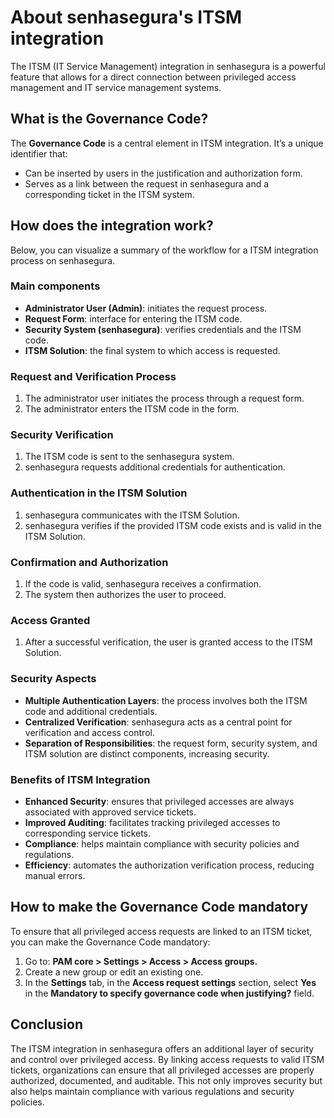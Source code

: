 	

# About senhasegura's ITSM integration 

The ITSM (IT Service Management) integration in senhasegura is a powerful feature that allows for a direct connection between privileged access management and IT service management systems.

## What is the Governance Code? 

The **Governance Code** is a central element in ITSM integration. It’s a unique identifier that:

* Can be inserted by users in the justification and authorization form.  
* Serves as a link between the request in senhasegura and a corresponding ticket in the ITSM system.

## How does the integration work?

Below, you can visualize a summary of the workflow for a ITSM integration process on senhasegura.

### Main components

* **Administrator User (Admin)**: initiates the request process.  
* **Request Form**: interface for entering the ITSM code.  
* **Security System (senhasegura)**: verifies credentials and the ITSM code.  
* **ITSM Solution**: the final system to which access is requested.

### Request and Verification Process

1. The administrator user initiates the process through a request form.  
2. The administrator enters the ITSM code in the form.

### Security Verification

1. The ITSM code is sent to the senhasegura system.  
2. senhasegura requests additional credentials for authentication.

### Authentication in the ITSM Solution

1. senhasegura communicates with the ITSM Solution.  
2. senhasegura verifies if the provided ITSM code exists and is valid in the ITSM Solution.

### Confirmation and Authorization

1. If the code is valid, senhasegura receives a confirmation.  
2. The system then authorizes the user to proceed.

### Access Granted

1. After a successful verification, the user is granted access to the ITSM Solution.

### Security Aspects

* **Multiple Authentication Layers**: the process involves both the ITSM code and additional credentials.  
* **Centralized Verification**: senhasegura acts as a central point for verification and access control.  
* **Separation of Responsibilities**: the request form, security system, and ITSM solution are distinct components, increasing security.

### Benefits of ITSM Integration

* **Enhanced Security**: ensures that privileged accesses are always associated with approved service tickets.  
* **Improved Auditing**: facilitates tracking privileged accesses to corresponding service tickets.  
* **Compliance**: helps maintain compliance with security policies and regulations.  
* **Efficiency**: automates the authorization verification process, reducing manual errors.

## How to make the Governance Code mandatory 

To ensure that all privileged access requests are linked to an ITSM ticket, you can make the Governance Code mandatory:

1. Go to: **PAM core \> Settings \> Access \> Access groups.**  
2. Create a new group or edit an existing one.  
3. In the **Settings** tab, in the **Access request settings** section, select **Yes** in the **Mandatory to specify governance code when justifying?** field.

## Conclusion 

The ITSM integration in senhasegura offers an additional layer of security and control over privileged access. By linking access requests to valid ITSM tickets, organizations can ensure that all privileged accesses are properly authorized, documented, and auditable. This not only improves security but also helps maintain compliance with various regulations and security policies.